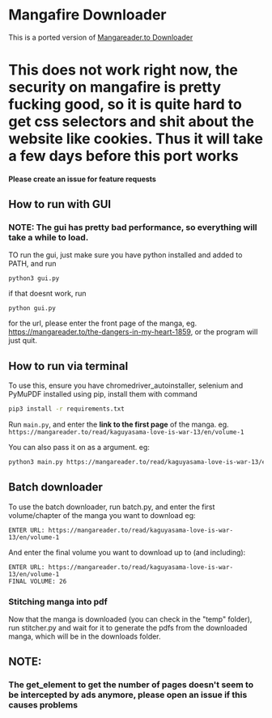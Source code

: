 # Mangafire Downloader

This is a ported version of [Mangareader.to Downloader](https://github.com/1s0n/Mangareader-Downloader-v2/)

# This does not work right now, the security on mangafire is pretty fucking good, so it is quite hard to get css selectors and shit about the website like cookies. Thus it will take a few days before this port works
#### Please create an issue for feature requests
## How to run with GUI
### NOTE: The gui has pretty bad performance, so everything will take a while to load.
TO run the gui, just make sure you have python installed and added to PATH, and run 
```
python3 gui.py
```
if that doesnt work, run
```
python gui.py
```
for the url, please enter the front page of the manga, eg. https://mangareader.to/the-dangers-in-my-heart-1859, or the program will just quit.


## How to run via terminal
To use this, ensure you have chromedriver_autoinstaller, selenium and PyMuPDF installed using pip, install them with command
```bash
pip3 install -r requirements.txt
```
Run ```main.py```, and enter the __link to the first page__ of the manga. eg. ```https://mangareader.to/read/kaguyasama-love-is-war-13/en/volume-1```

You can also pass it on as a argument. eg:
```bash
python3 main.py https://mangareader.to/read/kaguyasama-love-is-war-13/en/volume-1
```

## Batch downloader
To use the batch downloader, run batch.py, and enter the first volume/chapter of the manga you want to download
eg:
```
ENTER URL: https://mangareader.to/read/kaguyasama-love-is-war-13/en/volume-1
```
And enter the final volume you want to download up to (and including):
```
ENTER URL: https://mangareader.to/read/kaguyasama-love-is-war-13/en/volume-1
FINAL VOLUME: 26
```


### Stitching manga into pdf
Now that the manga is downloaded (you can check in the "temp" folder), run stitcher.py and wait for it to generate the pdfs from the downloaded manga, which will be in the downloads folder. 

## NOTE: 
### The get_element to get the number of pages doesn't seem to be intercepted by ads anymore, please open an issue if this causes problems

